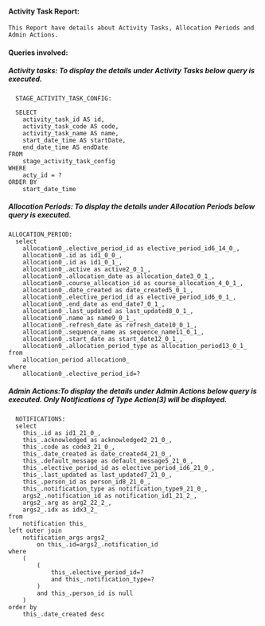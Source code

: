 #### Activity Task Report:  
    This Report have details about Activity Tasks, Allocation Periods and Admin Actions.
#### Queries involved:
##### Activity tasks:      To display the details under Activity Tasks below query is executed.
    
      STAGE_ACTIVITY_TASK_CONFIG:
      
      SELECT
        activity_task_id AS id,
        activity_task_code AS code,
        activity_task_name AS name,
        start_date_time AS startDate,
        end_date_time AS endDate
    FROM
        stage_activity_task_config
    WHERE
        acty_id = ?
    ORDER BY
        start_date_time
      
  ##### Allocation Periods: To display the details under Allocation Periods below query is executed.
  
    ALLOCATION_PERIOD:
      select
        allocation0_.elective_period_id as elective_period_id6_14_0_,
        allocation0_.id as id1_0_0_,
        allocation0_.id as id1_0_1_,
        allocation0_.active as active2_0_1_,
        allocation0_.allocation_date as allocation_date3_0_1_,
        allocation0_.course_allocation_id as course_allocation_4_0_1_,
        allocation0_.date_created as date_created5_0_1_,
        allocation0_.elective_period_id as elective_period_id6_0_1_,
        allocation0_.end_date as end_date7_0_1_,
        allocation0_.last_updated as last_updated8_0_1_,
        allocation0_.name as name9_0_1_,
        allocation0_.refresh_date as refresh_date10_0_1_,
        allocation0_.sequence_name as sequence_name11_0_1_,
        allocation0_.start_date as start_date12_0_1_,
        allocation0_.allocation_period_type as allocation_period13_0_1_
    from
        allocation_period allocation0_
    where
        allocation0_.elective_period_id=?
      
  ##### Admin Actions:To display the details under Admin Actions below query is executed. Only Notifications of Type Action(3) will be displayed.
  
      NOTIFICATIONS:
      select
        this_.id as id1_21_0_,
        this_.acknowledged as acknowledged2_21_0_,
        this_.code as code3_21_0_,
        this_.date_created as date_created4_21_0_,
        this_.default_message as default_message5_21_0_,
        this_.elective_period_id as elective_period_id6_21_0_,
        this_.last_updated as last_updated7_21_0_,
        this_.person_id as person_id8_21_0_,
        this_.notification_type as notification_type9_21_0_,
        args2_.notification_id as notification_id1_21_2_,
        args2_.arg as arg2_22_2_,
        args2_.idx as idx3_2_
    from
        notification this_
    left outer join
        notification_args args2_
            on this_.id=args2_.notification_id
    where
        (
            (
                this_.elective_period_id=?
                and this_.notification_type=?
            )
            and this_.person_id is null
        )
    order by
        this_.date_created desc
     
